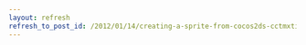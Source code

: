 ```yaml
---
layout: refresh
refresh_to_post_id: /2012/01/14/creating-a-sprite-from-cocos2ds-cctmxtiledmap
---
```

